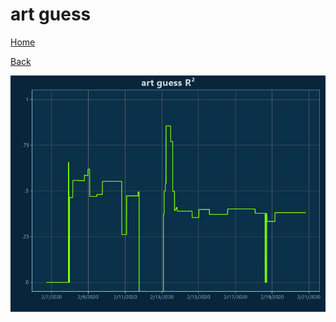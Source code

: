 # art guess

[Home](../index.md)

[Back](art.md)

![guess R²](../images/art_guess_RSq.png "guess R²")

